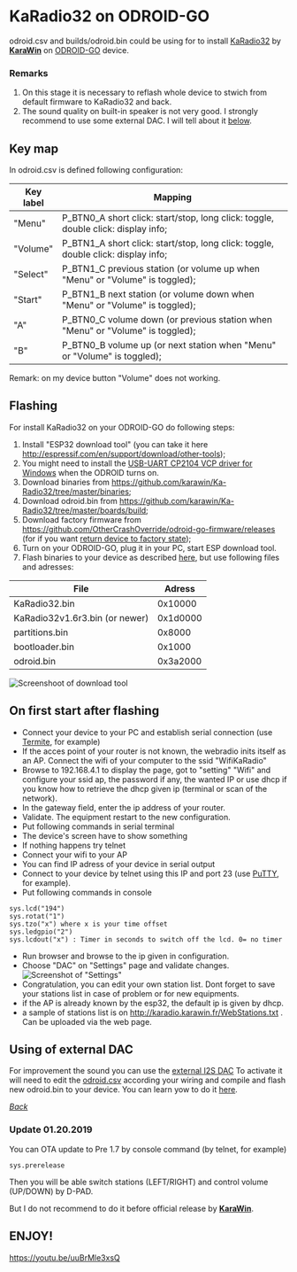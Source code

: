 # KaRadio32 on ODROID-GO

odroid.csv and builds/odroid.bin could be using for to install [KaRadio32](https://github.com/karawin/Ka-Radio32) by [**KaraWin**](https://github.com/karawin) on [ODROID-GO](https://www.hardkernel.com/shop/odroid-go/) device.

### Remarks
1. On this stage it is necessary to reflash whole device to stwich from default firmware to KaRadio32 and back.
2. The sound quality on built-in speaker is not very good. I strongly recommend to use some external DAC. I will tell about it [below](https://github.com/pepelnyy/KaRadio32-on-ODROID-GO/blob/master/ODROID-GO.md#using-of-external-dac).

## Key map

In odroid.csv is defined following configuration:

Key label    | Mapping
-------------|----------------------------------------------------------------------------------
"Menu"       | P_BTN0_A short click: start/stop, long click: toggle, double click: display info;
"Volume"     | P_BTN1_A short click: start/stop, long click: toggle, double click: display info;
"Select"     | P_BTN1_C previous station (or volume up when "Menu" or "Volume" is toggled);
"Start"      | P_BTN1_B next station (or volume down when "Menu" or "Volume" is toggled);
"A"          | P_BTN0_C volume down (or previous station when "Menu" or "Volume" is toggled);
"B"          | P_BTN0_B volume up (or next station when "Menu" or "Volume" is toggled);

Remark: on my device button "Volume" does not working.

## Flashing

For install KaRadio32 on your ODROID-GO do following steps:
1. Install "ESP32 download tool" (you can take it here <http://espressif.com/en/support/download/other-tools>);
2. You might need to install the [USB-UART CP2104 VCP driver for Windows](https://www.silabs.com/products/development-tools/software/usb-to-uart-bridge-vcp-drivers) when the ODROID turns on.
3. Download binaries from <https://github.com/karawin/Ka-Radio32/tree/master/binaries>;
4. Download odroid.bin from <https://github.com/karawin/Ka-Radio32/tree/master/boards/build>;
5. Download factory firmware from <https://github.com/OtherCrashOverride/odroid-go-firmware/releases> (for if you want [return device to factory state](https://wiki.odroid.com/odroid_go/firmware_update));
6. Turn on your ODROID-GO, plug it in your PC, start ESP download tool.
7. Flash binaries to your device as described [here](https://wiki.odroid.com/odroid_go/firmware_update), but use following files and adresses:

File                           | Adress
-------------------------------|---------
KaRadio32.bin                  | 0x10000
KaRadio32v1.6r3.bin (or newer) | 0x1d0000
partitions.bin                 | 0x8000
bootloader.bin                 | 0x1000
odroid.bin                     | 0x3a2000

![Screenshoot of download tool](https://github.com/pepelnyy/KaRadio32-on-ODROID-GO/raw/master/Images/Screenshot%20of%20ESP32%20DOWNLOAD%20TOOL.png)

## On first start after flashing

- Connect your device to your PC and establish serial connection (use [Termite](https://www.compuphase.com/software_termite.htm), for example)
- If the acces point of your router is not known, the webradio inits itself as an AP. Connect the wifi of your computer to the ssid "WifiKaRadio"  
- Browse to 192.168.4.1 to display the page, got to "setting" "Wifi" and configure your ssid ap, the password if any, the wanted IP or use dhcp if you know how to retrieve the dhcp given ip (terminal or scan of the network).
- In the gateway field, enter the ip address of your router.
- Validate. The equipment restart to the new configuration.
- Put following commands in serial terminal
- The device's screen have to show something
- If nothing happens try telnet
- Connect your wifi to your AP
- You can find IP adress of your device in serial output
- Connect to your device by telnet using this IP and port 23 (use [PuTTY](https://www.chiark.greenend.org.uk/~sgtatham/putty/latest.html), for example).
- Put following commands in console

```
sys.lcd("194")
sys.rotat("1")
sys.tzo("x") where x is your time offset
sys.ledgpio("2")
sys.lcdout("x")	: Timer in seconds to switch off the lcd. 0= no timer
```

- Run browser and browse to the ip given in configuration.
- Choose "DAC" on "Settings" page and validate changes.
![Screenshot of "Settings"](https://github.com/pepelnyy/KaRadio32-on-ODROID-GO/raw/master/Images/WebPage.png)
- Congratulation, you can edit your own station list. Dont forget to save your stations list in case of problem or for new equipments.
- if the AP is already known by the esp32, the default ip is given by dhcp.
- a sample of stations list is on http://karadio.karawin.fr/WebStations.txt . Can be uploaded via the web page.

## Using of external DAC

For improvement the sound you can use the [external I2S DAC](https://forum.odroid.com/viewtopic.php?f=158&t=31853#p231211)
To activate it will need to edit the [odroid.csv]() according your wiring and compile and flash new odroid.bin to your device. You can learn yow to do it [here]().

[_Back_](https://github.com/pepelnyy/KaRadio32-on-ODROID-GO/blob/master/ODROID-GO.md#remarks)

### Update 01.20.2019

You can OTA update to Pre 1.7 by console command (by telnet, for example)

```
sys.prerelease
```

Then you will be able switch stations (LEFT/RIGHT) and control volume (UP/DOWN) by D-PAD.

But I do not recommend to do it before official release by [**KaraWin**](https://github.com/karawin).

## ENJOY!

https://youtu.be/uuBrMle3xsQ
